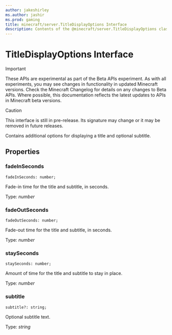 ```yaml
---
author: jakeshirley
ms.author: jashir
ms.prod: gaming
title: minecraft/server.TitleDisplayOptions Interface
description: Contents of the @minecraft/server.TitleDisplayOptions class.
---
```

# TitleDisplayOptions Interface
>[!IMPORTANT]
>These APIs are experimental as part of the Beta APIs experiment. As with all experiments, you may see changes in functionality in updated Minecraft versions. Check the Minecraft Changelog for details on any changes to Beta APIs. Where possible, this documentation reflects the latest updates to APIs in Minecraft beta versions.

> [!CAUTION]
> This interface is still in pre-release.  Its signature may change or it may be removed in future releases.

Contains additional options for displaying a title and optional subtitle.

## Properties

### **fadeInSeconds**
`fadeInSeconds: number;`

Fade-in time for the title and subtitle, in seconds.

Type: *number*

### **fadeOutSeconds**
`fadeOutSeconds: number;`

Fade-out time for the title and subtitle, in seconds.

Type: *number*

### **staySeconds**
`staySeconds: number;`

Amount of time for the title and subtitle to stay in place.

Type: *number*

### **subtitle**
`subtitle?: string;`

Optional subtitle text.

Type: *string*
